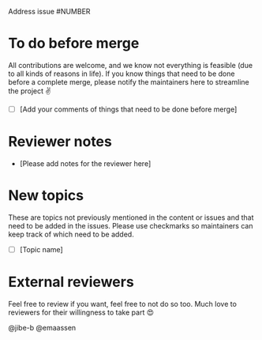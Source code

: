 Address issue #NUMBER

# To do before merge

All contributions are welcome, and we know not everything is feasible (due to all kinds of reasons in life). If you know things that need to be done before a complete merge, please notify the maintainers here to streamline the project ✌

- [ ] [Add your comments of things that need to be done before merge]

# Reviewer notes

* [Please add notes for the reviewer here]

# New topics

These are topics not previously mentioned in the content or issues and that need to be added in the issues. Please use checkmarks so maintainers can keep track of which need to be added.

- [ ] [Topic name]

# External reviewers

Feel free to review if you want, feel free to not do so too. Much love to reviewers for their willingness to take part 😍 

@jibe-b
@emaassen

